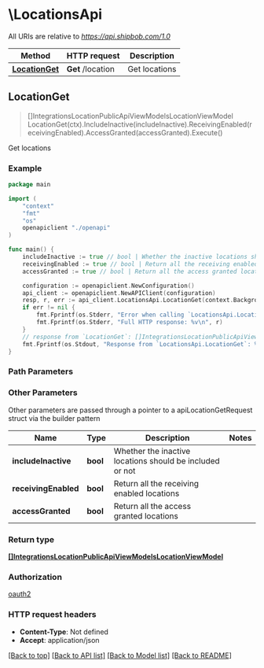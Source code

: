 # \LocationsApi

All URIs are relative to *https://api.shipbob.com/1.0*

Method | HTTP request | Description
------------- | ------------- | -------------
[**LocationGet**](LocationsApi.md#LocationGet) | **Get** /location | Get locations



## LocationGet

> []IntegrationsLocationPublicApiViewModelsLocationViewModel LocationGet(ctx).IncludeInactive(includeInactive).ReceivingEnabled(receivingEnabled).AccessGranted(accessGranted).Execute()

Get locations

### Example

```go
package main

import (
    "context"
    "fmt"
    "os"
    openapiclient "./openapi"
)

func main() {
    includeInactive := true // bool | Whether the inactive locations should be included or not (optional)
    receivingEnabled := true // bool | Return all the receiving enabled locations (optional)
    accessGranted := true // bool | Return all the access granted locations (optional)

    configuration := openapiclient.NewConfiguration()
    api_client := openapiclient.NewAPIClient(configuration)
    resp, r, err := api_client.LocationsApi.LocationGet(context.Background()).IncludeInactive(includeInactive).ReceivingEnabled(receivingEnabled).AccessGranted(accessGranted).Execute()
    if err != nil {
        fmt.Fprintf(os.Stderr, "Error when calling `LocationsApi.LocationGet``: %v\n", err)
        fmt.Fprintf(os.Stderr, "Full HTTP response: %v\n", r)
    }
    // response from `LocationGet`: []IntegrationsLocationPublicApiViewModelsLocationViewModel
    fmt.Fprintf(os.Stdout, "Response from `LocationsApi.LocationGet`: %v\n", resp)
}
```

### Path Parameters



### Other Parameters

Other parameters are passed through a pointer to a apiLocationGetRequest struct via the builder pattern


Name | Type | Description  | Notes
------------- | ------------- | ------------- | -------------
 **includeInactive** | **bool** | Whether the inactive locations should be included or not | 
 **receivingEnabled** | **bool** | Return all the receiving enabled locations | 
 **accessGranted** | **bool** | Return all the access granted locations | 

### Return type

[**[]IntegrationsLocationPublicApiViewModelsLocationViewModel**](Integrations.Location.Public.Api.ViewModels.LocationViewModel.md)

### Authorization

[oauth2](../README.md#oauth2)

### HTTP request headers

- **Content-Type**: Not defined
- **Accept**: application/json

[[Back to top]](#) [[Back to API list]](../README.md#documentation-for-api-endpoints)
[[Back to Model list]](../README.md#documentation-for-models)
[[Back to README]](../README.md)

